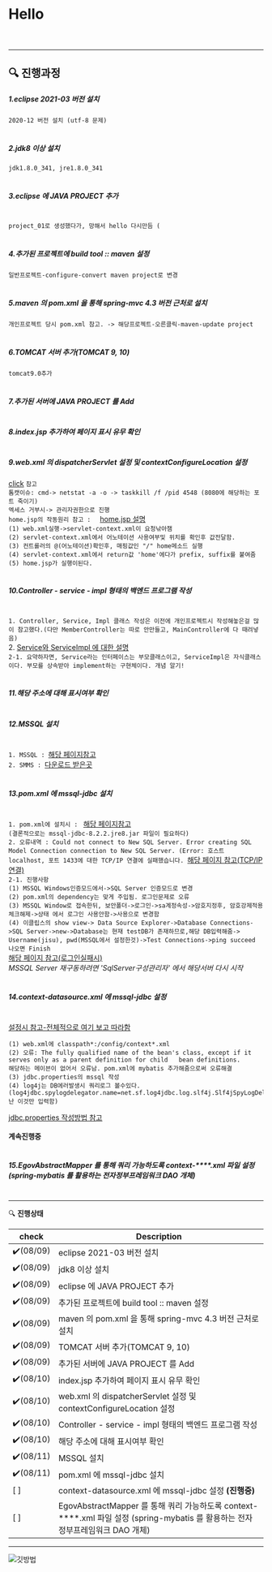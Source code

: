 # Hello<br></br>
------------------------------------------
 :mag: **진행과정**
------------------------------------------
##### 1.eclipse 2021-03 버전 설치<br>
`2020-12 버전 설치 (utf-8 문제)` <br></br>
##### 2.jdk8 이상 설치<br>
`jdk1.8.0_341, jre1.8.0_341 `<br></br>
##### 3.eclipse 에 JAVA PROJECT 추가<br></br>
`project_01로 생성했다가, 망해서 hello 다시만듬 (`<br></br>
##### 4.추가된 프로젝트에 build tool :: maven 설정<br>
`일반프로젝트-configure-convert maven project로 변경`<br></br>
##### 5.maven 의 pom.xml 을 통해 spring-mvc 4.3 버전 근처로 설치<br>
`개인프로젝트 당시 pom.xml 참고. -> 해당프로젝트-오른클릭-maven-update project`<br></br>
##### 6.TOMCAT 서버 추가(TOMCAT 9, 10) <br>
`tomcat9.0추가`<br></br>
##### 7.추가된 서버에 JAVA PROJECT 를 Add<br></br>
##### 8.index.jsp 추가하여 페이지 표시 유무 확인<br></br>
##### 9.web.xml 의 dispatcherServlet 설정 및 contextConfigureLocation 설정<br>
[click](https://gmlwjd9405.github.io/2018/10/29/web-application-structure.html) `참고`<br>
`톰캣이슈: cmd-> netstat -a -o -> taskkill /f /pid 4548 (8080에 해당하는 포트 죽이기)`<br>
`엑세스 거부시-> 관리자권한으로 진행`<br>
`home.jsp의 작동원리 참고 :  ` [home.jsp 설명](https://gabrielyj.tistory.com/147)  <br>
`(1) web.xml실행->servlet-context.xml이 요청낚아챔`<br>
`(2) servlet-context.xml에서 어노테이션 사용여부및 위치를 확인후 값전달함.`<br>
`(3) 컨트롤러의 @(어노테이션)확인후, 매핑값인 "/" home메소드 실행`<br>
`(4) servlet-context.xml에서 return값 'home'에다가 prefix, suffix를 붙여줌`<br>
`(5) home.jsp가 실행이된다.`<br></br>
##### 10.Controller - service - impl  형태의 백엔드 프로그램 작성<br></br>
`1. Controller, Service, Impl 클래스 작성은 이전에 개인프로젝트시 작성해놓은걸 많이 참고했다.(다만 MemberController는 따로 안만들고, MainController에 다 때려넣음)`<br>
2. [Service와 ServiceImpl 에 대한 설명](https://velog.io/@ruinak_4127/Service%EC%99%80-ServiceImpl) <br>
`2-1. 요약하자면, Service라는 인터페이스는 부모클래스이고, ServiceImpl은 자식클래스이다. 부모를 상속받아 implement하는 구현체이다. 개념 알기!`<br></br>
##### 11.해당 주소에 대해 표시여부 확인<br></br>
##### 12.MSSQL 설치 <br></br>
`1. MSSQL : `[해당 페이지참고](https://jjanggu1612.tistory.com/entry/MSSQL-%EC%84%A4%EC%B9%98)<br>
`2. SMMS : `[다운로드 받은곳](https://docs.microsoft.com/ko-kr/sql/ssms/download-sql-server-management-studio-ssms?redirectedfrom=MSDN&view=sql-server-ver15)<br></br>
##### 13.pom.xml 에 mssql-jdbc 설치<br></br>
`1. pom.xml에 설치시 : ` [해당 페이지참고](https://321coucou.tistory.com/20?category=869148)<br>
`(결론적으로는 mssql-jdbc-8.2.2.jre8.jar 파일이 필요하다)`<br>
`2. 오류내역 : Could not connect to New SQL Server. Error creating SQL Model Connection connection to New SQL Server. (Error: 호스트 localhost, 포트 1433에 대한 TCP/IP 연결에 실패했습니다. `[해당 페이지 참고(TCP/IP연결)](https://blog.naver.com/platinasnow/220040778342)<br>
`2-1. 진행사항`<br>
`(1) MSSQL Windows인증모드에서->SQL Server 인증모드로 변경`<br>
`(2) pom.xml의 dependency는 맞게 주입됨. 로그인문제로 오류`<br>
`(3) MSSQL Window로 접속한뒤, 보안폴더->로그인->sa계정속성->암호지정후, 암호강제적용 체크해제->상태 에서 로그인 사용안함->사용으로 변경함`<br>
`(4) 이클립스의 show view-> Data Source Explorer->Database Connections->SQL Server->new->Database는 현재 testDB가 존재하므로,해당 DB입력해줌-> Username(jisu), pwd(MSSQL에서 설정한것)->Test Connections->ping succeed 나오면 Finish`<br>
[해당 페이지 참고(로그인실패시)](https://blog.edit.kr/entry/mssql-%EC%97%90%EC%84%9C-sa-%EB%A1%9C%EA%B7%B8%EC%9D%B8-%EC%8B%A4%ED%8C%A8-%EC%98%A4%EB%A5%98-%ED%95%B4%EA%B2%B0%EB%B0%A9%EB%B2%95) <br>
*MSSQL Server 재구동하려면 'SqlServer구성관리자' 에서 해당서버 다시 시작* <br></br>
##### 14.context-datasource.xml 에 mssql-jdbc 설정<br></br>
[설정시 참고-전체적으로 여기 보고 따라함](https://jdevil.tistory.com/9)<br>
```
(1) web.xml에 classpath*:/config/context*.xml  
(2) 오류: The fully qualified name of the bean's class, except if it serves only as a parent definition for child   bean definitions.  
해당하는 메이븐이 없어서 오류남. pom.xml에 mybatis 추가해줌으로써 오류해결  
(3) jdbc.properties의 mssql 작성  
(4) log4j는 DB에러발생시 쿼리로그 볼수있다.  (log4jdbc.spylogdelegator.name=net.sf.log4jdbc.log.slf4j.Slf4jSpyLogDelegator 난 이것만 입력함)
```
[jdbc.properties 작성방법 참고](https://rosebay.tistory.com/113)<br></br>
**계속진행중** <br></br>
##### 15.EgovAbstractMapper 를 통해 쿼리 가능하도록 context-****.xml 파일 설정 (spring-mybatis 를 활용하는 전자정부프레임워크 DAO 개체)<br></br>


-------------------------------------------------------------------

 :mag: **진행상태**

| check                   | Description                                                                                                                        |
| ----------------------- | ---------------------------------------------------------------------------------------------------------------------------------  |
| :heavy_check_mark:(08/09) | eclipse 2021-03 버전 설치                                                                                                         |
| :heavy_check_mark:(08/09) | jdk8 이상 설치                                                                                                                    |
| :heavy_check_mark:(08/09) | eclipse 에 JAVA PROJECT 추가                                                                                                      |
| :heavy_check_mark:(08/09) | 추가된 프로젝트에 build tool :: maven 설정                                                                                        |
| :heavy_check_mark:(08/09) | maven 의 pom.xml 을 통해 spring-mvc 4.3 버전 근처로 설치                                                                        |
| :heavy_check_mark:(08/09) | TOMCAT 서버 추가(TOMCAT 9, 10)                                                                                                |
| :heavy_check_mark:(08/09) | 추가된 서버에 JAVA PROJECT 를 Add                                                                                             |
| :heavy_check_mark:(08/10) | index.jsp 추가하여 페이지 표시 유무 확인                                                                                      |
| :heavy_check_mark:(08/10)| web.xml 의 dispatcherServlet 설정 및 contextConfigureLocation 설정                                                                 |
| :heavy_check_mark:(08/10)| Controller - service - impl  형태의 백엔드 프로그램 작성                                                                            |
| :heavy_check_mark:(08/10)| 해당 주소에 대해 표시여부 확인                                                                                                      |
| :heavy_check_mark:(08/11)| MSSQL 설치                                                                                                             |
| :heavy_check_mark:(08/11)| pom.xml 에 mssql-jdbc 설치                                                                                                         |
| [ ]        | context-datasource.xml 에 mssql-jdbc 설정    **(진행중)**                                                                                      |
| [ ]        | EgovAbstractMapper 를 통해 쿼리 가능하도록 context-****.xml 파일 설정 (spring-mybatis 를 활용하는 전자정부프레임워크 DAO 개체)     |


----------------------------------------

![깃방법](https://user-images.githubusercontent.com/78129881/184093944-aeba840d-c469-4dd0-8d04-db6c8506f647.jpg)

